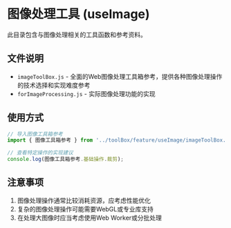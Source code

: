 # 图像处理工具 (useImage)

此目录包含与图像处理相关的工具函数和参考资料。

## 文件说明

- `imageToolBox.js` - 全面的Web图像处理工具箱参考，提供各种图像处理操作的技术选择和实现难度参考
- `forImageProcessing.js` - 实际图像处理功能的实现

## 使用方式

```javascript
// 导入图像工具箱参考
import { 图像工具箱参考 } from '../toolBox/feature/useImage/imageToolBox.js';

// 查看特定操作的实现建议
console.log(图像工具箱参考.基础操作.裁剪);
```

## 注意事项

1. 图像处理操作通常比较消耗资源，应考虑性能优化
2. 复杂的图像处理操作可能需要WebGL或专业库支持
3. 在处理大图像时应当考虑使用Web Worker或分批处理 